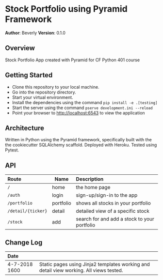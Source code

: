 # Stock Portfolio using Pyramid Framework

**Author**: Beverly
**Version**: 0.1.0

## Overview
Stock Portfolio App created with Pyramid for CF Python 401 course

## Getting Started
<!-- What are the steps that a user must take in order to build this app on their own machine and get it running? -->
- Clone this repository to your local machine.
- Go into the repository directory.
- Start your virtual environment.
- Install the dependencies using the command `pip install -e .[testing]`
- Start the server using the command `pserve development.ini --reload`
- Point your browser to [http://localhost:6543](http://localhost:6543) to view the application

## Architecture
<!-- Provide a detailed description of the application design. What technologies (languages, libraries, etc) you're using, and any other relevant design information. This is also an area which you can include any visuals; flow charts, example usage gifs, screen captures, etc.-->
Written in Python using the Pyramid framework, specifically built with the the cookiecutter SQLAlchemy scaffold. Deployed with Heroku. Tested using Pytest.

## API
<!-- Provide detailed instructions for your applications usage. This should include any methods or endpoints available to the user/client/developer. Each section should be formatted to provide clear syntax for usage, example calls including input data requirements and options, and example responses or return values. -->
| Route | Name | Description |
|:--|--|:--|
| `/` | home | the home page |
| `/auth` | login | sign-up/sign-in to the app|
| `/portfolio` | portfolio | shows all stocks in your portfolio |
| `/detail/{ticker}` | detail | detailed view of a specific stock |
| `/stock` | add | search for and add a stock to your portfolio |

## Change Log
<!-- Use this are to document the iterative changes made to your application as each feature is successfully implemented. Use time stamps. Here's an example:

01-01-2001 4:59pm - Added functionality to add and delete some things.
-->
| Date | |
|:--|:--|
| 4-7-2018 1600 | Static pages using Jinja2 templates working and detail view working. All views tested.
